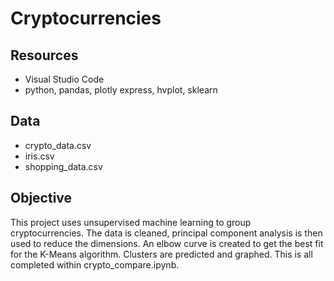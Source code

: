 # Cryptocurrencies

## Resources
 - Visual Studio Code
 - python, pandas, plotly express, hvplot, sklearn

## Data
- crypto_data.csv
- iris.csv
- shopping_data.csv

## Objective
This project uses unsupervised machine learning to group cryptocurrencies. The data is cleaned, principal component analysis is then used to reduce the dimensions. An elbow curve is created to get the best fit for the K-Means algorithm. Clusters are predicted and graphed. This is all completed within crypto_compare.ipynb. 